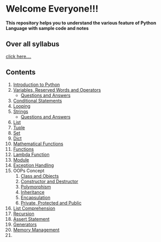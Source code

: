 # Welcome Everyone!!!


**This repository helps you to understand the various feature of Python Language with sample code and notes**

## Over all syllabus
[click here....](syllabus.md)
## Contents

1. [Introduction to Python](introduction.md)
2. [Variables, Reserved Words and Operators](variables_keywords_operators_datatypes/variables_reservedwords_operators.md)
    * [Questions and Answers](variables_keywords_operators_datatypes/QA.md)
3. [Conditional Statements](conditional_statements/conditional_statements.md)
4. [Looping](looping_statements/looping.md)
5. [Strings](strings/strings.md)
    * [Questions and Answers](strings/QA)
6. [List](list_tuple_set_dict/list.md)
7. [Tuple](list_tuple_set_dict/tuple.md)
8. [Set](list_tuple_set_dict/set.md)
9. [Dict](list_tuple_set_dict/dict.md)
10. [Mathematical Functions](math_example/math.md)
11. [Functions](functions/function.md)
12. [Lambda Function](functions/lambda.md)
13. [Module](module/module.md)
14. [Exception Handling](exception_handling/exception_handling.md)
15. OOPs Concept
    1. [Class and Objects](oops_concept_notes/classes_object.md)
    2. [Constructor and Destructor](oops_concept_notes/constructor_destructor.md)
    3. [Polymorphism](oops_concept_notes/polymorphism.md)
    4. [Inheritance](oops_concept_notes/inheritance.md)
    5. [Encapsulation](oops_concept_notes/encapsulation.md)
    6. [Private, Protected and Public](oops_concept_notes/private_protected_public.md)
16. [List Comprehension](list_comprehension/list_comprehension.md)
17. [Recursion](functions/function.md)
18. [Assert Statement](Misc/assert.md)
19. [Generators](Misc/generator.md)
20. [Memory Management](Misc/memory_management.md)
21. 